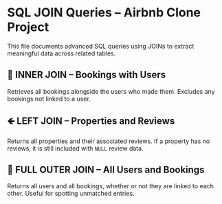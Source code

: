 # SQL JOIN Queries – Airbnb Clone Project

This file documents advanced SQL queries using JOINs to extract meaningful data across related tables.

## 🔁 INNER JOIN – Bookings with Users

Retrieves all bookings alongside the users who made them. Excludes any bookings not linked to a user.

## 🡸 LEFT JOIN – Properties and Reviews

Returns all properties and their associated reviews. If a property has no reviews, it is still included with `NULL` review data.

## 🔄 FULL OUTER JOIN – All Users and Bookings

Returns all users and all bookings, whether or not they are linked to each other. Useful for spotting unmatched entries.
